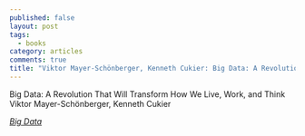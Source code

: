 ```yaml
---
published: false
layout: post
tags: 
  - books
category: articles
comments: true
title: "Viktor Mayer-Schönberger, Kenneth Cukier: Big Data: A Revolution That Will Transform How We Live, Work, and Think"
---
```



Big Data: A Revolution That Will Transform How We Live, Work, and Think
Viktor Mayer-Schönberger, Kenneth Cukier

[*Big Data*](https://www.goodreads.com/book/show/25354006-big-data)
